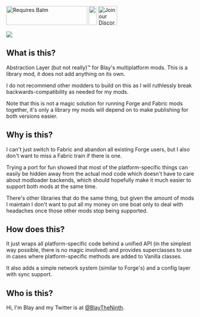 <p>
    <a style="text-decoration: none;" href="https://modrinth.com/mod/balm"> 
        <img src="https://blay09.net/files/brand/requires_balm.png" alt="Requires Balm" width="217" height="51" /> 
    </a>
    <img src="https://blay09.net/files/brand/spacer.png" alt="" width="21" height="51" /> 
    <a style="text-decoration: none;" href="https://discord.gg/VAfZ2Nau6j">
        <img src="https://blay09.net/files/brand/discord.png" alt="Join our Discord" width="51" height="51" />
    </a>
</p>

[![](https://mods.twelveiterations.com/img/sponsor.png)](https://mods.twelveiterations.com/sponsor)

## What is this?

Abstraction Layer (but not really)™ for Blay's multiplatform mods. This is a library mod, it does not add anything on its own.

I do not recommend other modders to build on this as I will ruthlessly break backwards-compatibility as needed for my mods.

Note that this is not a magic solution for running Forge and Fabric mods together, it's only a library my mods will depend on to make publishing for both versions easier.

## Why is this?

I can't just switch to Fabric and abandon all existing Forge users, but I also don't want to miss a Fabric train if there is one.

Trying a port for fun showed that most of the platform-specific things can easily be hidden away from the actual mod code which doesn't have to care about modloader backends, which should hopefully make it much easier to support both mods at the same time.

There's other libraries that do the same thing, but given the amount of mods I maintain I don't want to put all my money on one boat only to deal with headaches once those other mods stop being supported.

## How does this?

It just wraps all platform-specific code behind a unified API (in the simplest way possible, there is no magic involved) and provides superclasses to use in cases where platform-specific methods are added to Vanilla classes.

It also adds a simple network system (similar to Forge's) and a config layer with sync support.

## Who is this?

Hi, I'm Blay and my Twitter is at [@BlayTheNinth](https://twitter.com/BlayTheNinth).